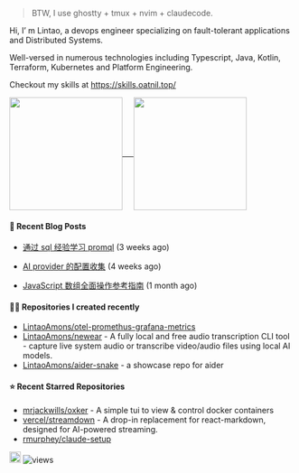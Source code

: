 > BTW, I use ghostty + tmux + nvim + claudecode.

Hi, I’ m Lintao, a devops engineer specializing on fault-tolerant applications and Distributed Systems. 

Well-versed in numerous technologies including Typescript, Java, Kotlin, Terraform, Kubernetes and Platform Engineering.

Checkout my skills at https://skills.oatnil.top/

<a href="https://github.com/anuraghazra/github-readme-stats">
<img height=200 align="center" src="https://github-readme-stats.vercel.app/api?username=LintaoAmons&show_icons=true&theme=transparent" />    
</a>
<a href="https://github.com/anuraghazra/github-readme-stats">
<img height=200 align="center" src="https://github-readme-stats.vercel.app/api/top-langs?username=LintaoAmons&layout=compact&langs_count=8&card_width=320&theme=transparent" />
</a>

#### 📝 Recent Blog Posts

- [通过 sql 经验学习 promql](https://oatnil.top/blogs/2025/08/07/learn-promql-from-sql-experiences) (3 weeks ago)

- [AI provider 的配置收集](https://oatnil.top/blogs/2025/07/31/ai-providers) (4 weeks ago)

- [JavaScript 数组全面操作参考指南](https://oatnil.top/blogs/2025/07/29/js-array) (1 month ago)


#### 👨‍💻 Repositories I created recently

- [LintaoAmons/otel-promethus-grafana-metrics](https://github.com/LintaoAmons/otel-promethus-grafana-metrics)
- [LintaoAmons/newear](https://github.com/LintaoAmons/newear) - A fully local and free audio transcription CLI tool - capture live system audio or transcribe video/audio files using local AI models.
- [LintaoAmons/aider-snake](https://github.com/LintaoAmons/aider-snake) - a showcase repo for aider

#### ⭐ Recent Starred Repositories

- [mrjackwills/oxker](https://github.com/mrjackwills/oxker) - A simple tui to view &amp; control docker containers 
- [vercel/streamdown](https://github.com/vercel/streamdown) - A drop-in replacement for react-markdown, designed for AI-powered streaming.
- [rmurphey/claude-setup](https://github.com/rmurphey/claude-setup)

<a href="coff.ee/lintaoamond"><img src="https://www.buymeacoffee.com/assets/img/custom_images/orange_img.png" height="20px"></a>
<img src="https://komarev.com/ghpvc/?username=LintaoAmons" alt="views" />
